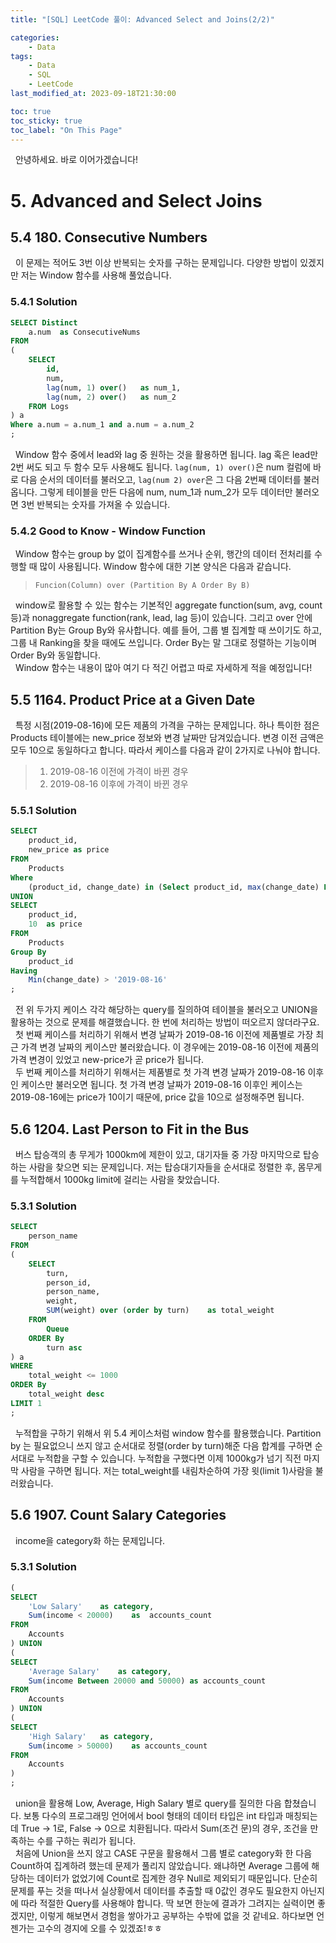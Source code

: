 ```yaml
---
title: "[SQL] LeetCode 풀이: Advanced Select and Joins(2/2)"

categories:
    - Data
tags:
    - Data
    - SQL
    - LeetCode
last_modified_at: 2023-09-18T21:30:00

toc: true
toc_sticky: true
toc_label: "On This Page"
---
```


&#160; 안녕하세요. 바로 이어가겠습니다!

# 5. Advanced and Select Joins
## 5.4 180. Consecutive Numbers

&#160; 이 문제는 적어도 3번 이상 반복되는 숫자를 구하는 문제입니다. 다양한 방법이 있겠지만 저는 Window 함수를 사용해 풀었습니다.

### 5.4.1 Solution
```sql
SELECT Distinct
    a.num  as ConsecutiveNums
FROM
(
    SELECT
        id,
        num,
        lag(num, 1) over()   as num_1,
        lag(num, 2) over()   as num_2
    FROM Logs
) a
Where a.num = a.num_1 and a.num = a.num_2
;
```
&#160; Window 함수 중에서 lead와 lag 중 원하는 것을 활용하면 됩니다. lag 혹은 lead만 2번 써도 되고 두 함수 모두 사용해도 됩니다. ```lag(num, 1) over()```은 num 컬럼에 바로 다음 순서의 데이터를 불러오고, ```lag(num 2) over```은 그 다음 2번째 데이터를 불러옵니다. 그렇게 테이블을 만든 다음에 num, num_1과 num_2가 모두 데이터만 불러오면 3번 반복되는 숫자를 가져올 수 있습니다.

### 5.4.2 Good to Know - Window Function
&#160; Window 함수는 group by 없이 집계함수를 쓰거나 순위, 행간의 데이터 전처리를 수행할 때 많이 사용됩니다. Window 함수에 대한 기본 양식은 다음과 같습니다.
> ```Funcion(Column) over (Partition By A Order By B)```

&#160; window로 활용할 수 있는 함수는 기본적인 aggregate function(sum, avg, count 등)과 nonaggregate function(rank, lead, lag 등)이 있습니다. 그리고 over 안에 Partition By는 Group By와 유사합니다. 예를 들어, 그룹 별 집계할 때 쓰이기도 하고, 그룹 내 Ranking을 찾을 때에도 쓰입니다. Order By는 말 그대로 정렬하는 기능이며 Order By와 동일합니다. <br>
&#160; Window 함수는 내용이 많아 여기 다 적긴 어렵고 따로 자세하게 적을 예정입니다!

## 5.5 1164. Product Price at a Given Date
&#160; 특정 시점(2019-08-16)에 모든 제품의 가격을 구하는 문제입니다. 하나 특이한 점은 Products 테이블에는 new_price 정보와 변경 날짜만 담겨있습니다. 변경 이전 금액은 모두 10으로 동일하다고 합니다. 따라서 케이스를 다음과 같이 2가지로 나눠야 합니다.
> 1. 2019-08-16 이전에 가격이 바뀐 경우
> 2. 2019-08-16 이후에 가격이 바뀐 경우

### 5.5.1 Solution
```sql
SELECT
    product_id,
    new_price as price
FROM
    Products
Where 
    (product_id, change_date) in (Select product_id, max(change_date) From Products Where change_date <= '2019-08-16' Group By product_id)
UNION
SELECT
    product_id,
    10  as price
FROM
    Products
Group By
    product_id
Having
    Min(change_date) > '2019-08-16'
;
```
&#160; 전 위 두가지 케이스 각각 해당하는 query를 질의하여 테이블을 불러오고 UNION을 활용하는 것으로 문제를 해결했습니다. 한 번에 처리하는 방법이 떠오르지 않더라구요. <br>
&#160; 첫 번째 케이스를 처리하기 위해서 변경 날짜가 2019-08-16 이전에 제품별로 가장 최근 가격 변경 날짜의 케이스만 불러왔습니다. 이 경우에는 2019-08-16 이전에 제품의 가격 변경이 있었고 new-price가 곧 price가 됩니다. <br>
&#160; 두 번째 케이스를 처리하기 위해서는 제품별로 첫 가격 변경 날짜가 2019-08-16 이후인 케이스만 불러오면 됩니다. 첫 가격 변경 날짜가 2019-08-16 이후인 케이스는 2019-08-16에는 price가 10이기 때문에, price 값을 10으로 설정해주면 됩니다.

## 5.6 1204. Last Person to Fit in the Bus
&#160; 버스 탑승객의 총 무게가 1000km에 제한이 있고, 대기자들 중 가장 마지막으로 탑승하는 사람을 찾으면 되는 문제입니다. 저는 탑승대기자들을 순서대로 정렬한 후, 몸무게를 누적합해서 1000kg limit에 걸리는 사람을 찾았습니다.

### 5.3.1 Solution
```sql
SELECT
    person_name
FROM
(
    SELECT
        turn,
        person_id,
        person_name,
        weight,
        SUM(weight) over (order by turn)    as total_weight
    FROM
        Queue
    ORDER By 
        turn asc
) a
WHERE 
    total_weight <= 1000
ORDER By 
    total_weight desc
LIMIT 1
;
```
&#160; 누적합을 구하기 위해서 위 5.4 케이스처럼 window 함수를 활용했습니다. Partition by 는 필요없으니 쓰지 않고 순서대로 정렬(order by turn)해준 다음 합계를 구하면 순서대로 누적합을 구할 수 있습니다. 누적합을 구했다면 이제 1000kg가 넘기 직전 마지막 사람을 구하면 됩니다. 저는 total_weight를 내림차순하여 가장 윗(limit 1)사람을 불러왔습니다.

## 5.6 1907. Count Salary Categories
&#160; income을 category화 하는 문제입니다. 

### 5.3.1 Solution
```sql
(
SELECT
    'Low Salary'    as category,
    Sum(income < 20000)    as  accounts_count
FROM
    Accounts
) UNION
(
SELECT
    'Average Salary'    as category,
    Sum(income Between 20000 and 50000) as accounts_count
FROM
    Accounts
) UNION
(
SELECT
    'High Salary'   as category,
    Sum(income > 50000)    as accounts_count
FROM
    Accounts
)
;
```
&#160; union을 활용해 Low, Average, High Salary 별로 query를 질의한 다음 합쳤습니다. 보통 다수의 프로그래밍 언어에서 bool 형태의 데이터 타입은 int 타입과 매칭되는데 True -> 1로, False -> 0으로 치환됩니다. 따라서 Sum(조건 문)의 경우, 조건을 만족하는 수를 구하는 쿼리가 됩니다. <br>
&#160; 처음에 Union을 쓰지 않고 CASE 구문을 활용해서 그룹 별로 category화 한 다음 Count하여 집계하려 했는데 문제가 풀리지 않았습니다. 왜냐하면 Average 그룹에 해당하는 데이터가 없었기에 Count로 집계한 경우 Null로 제외되기 때문입니다. 단순히 문제를 푸는 것을 떠나서 실상황에서 데이터를 추출할 때 0값인 경우도 필요한지 아닌지에 따라 적절한 Query를 사용해야 합니다. 딱 보면 한눈에 결과가 그려지는 실력이면 좋겠지만, 이렇게 해보면서 경험을 쌓아가고 공부하는 수밖에 없을 것 같네요. 하다보면 언젠가는 고수의 경지에 오를 수 있겠죠!ㅎㅎ
